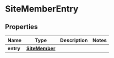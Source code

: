 

# SiteMemberEntry

## Properties

Name | Type | Description | Notes
------------ | ------------- | ------------- | -------------
**entry** | [**SiteMember**](SiteMember.md) |  | 



